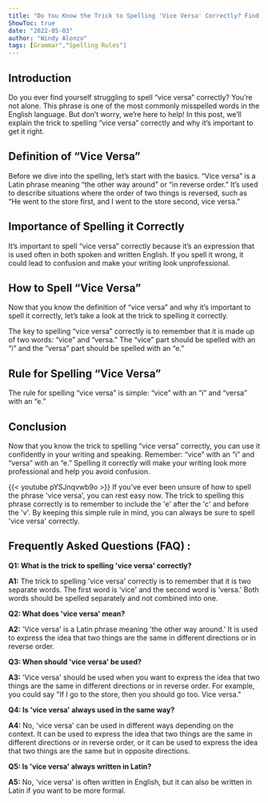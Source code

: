 ```yaml
---
title: "Do You Know the Trick to Spelling 'Vice Versa' Correctly? Find Out Now!"
ShowToc: true 
date: "2022-05-03"
author: "Windy Alonzo" 
tags: [Grammar","Spelling Rules"]
---
```

## Introduction

Do you ever find yourself struggling to spell “vice versa” correctly? You’re not alone. This phrase is one of the most commonly misspelled words in the English language. But don’t worry, we’re here to help! In this post, we’ll explain the trick to spelling “vice versa” correctly and why it’s important to get it right. 

## Definition of “Vice Versa”

Before we dive into the spelling, let’s start with the basics. “Vice versa” is a Latin phrase meaning “the other way around” or “in reverse order.” It’s used to describe situations where the order of two things is reversed, such as “He went to the store first, and I went to the store second, vice versa.”

## Importance of Spelling it Correctly

It’s important to spell “vice versa” correctly because it’s an expression that is used often in both spoken and written English. If you spell it wrong, it could lead to confusion and make your writing look unprofessional.

## How to Spell “Vice Versa”

Now that you know the definition of “vice versa” and why it’s important to spell it correctly, let’s take a look at the trick to spelling it correctly. 

The key to spelling “vice versa” correctly is to remember that it is made up of two words: “vice” and “versa.” The “vice” part should be spelled with an “i” and the “versa” part should be spelled with an “e.” 

## Rule for Spelling “Vice Versa”

The rule for spelling “vice versa” is simple: “vice” with an “i” and “versa” with an “e.” 

## Conclusion

Now that you know the trick to spelling “vice versa” correctly, you can use it confidently in your writing and speaking. Remember: “vice” with an “i” and “versa” with an “e.” Spelling it correctly will make your writing look more professional and help you avoid confusion.

{{< youtube pYSJnqvwb9o >}} 
If you've ever been unsure of how to spell the phrase 'vice versa', you can rest easy now. The trick to spelling this phrase correctly is to remember to include the 'e' after the 'c' and before the 'v'. By keeping this simple rule in mind, you can always be sure to spell 'vice versa' correctly.

## Frequently Asked Questions (FAQ) :
**Q1: What is the trick to spelling 'vice versa' correctly?**

**A1:** The trick to spelling 'vice versa' correctly is to remember that it is two separate words. The first word is 'vice' and the second word is 'versa.' Both words should be spelled separately and not combined into one. 

**Q2: What does 'vice versa' mean?**

**A2:** 'Vice versa' is a Latin phrase meaning 'the other way around.' It is used to express the idea that two things are the same in different directions or in reverse order. 

**Q3: When should 'vice versa' be used?**

**A3:** 'Vice versa' should be used when you want to express the idea that two things are the same in different directions or in reverse order. For example, you could say "If I go to the store, then you should go too. Vice versa." 

**Q4: Is 'vice versa' always used in the same way?**

**A4:** No, 'vice versa' can be used in different ways depending on the context. It can be used to express the idea that two things are the same in different directions or in reverse order, or it can be used to express the idea that two things are the same but in opposite directions. 

**Q5: Is 'vice versa' always written in Latin?**

**A5:** No, 'vice versa' is often written in English, but it can also be written in Latin if you want to be more formal.





